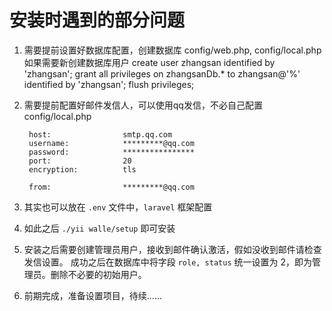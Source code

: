 安装时遇到的部分问题
================================


1. 需要提前设置好数据库配置，创建数据库 config/web.php, config/local.php
    如果需要新创建数据库用户
    create user zhangsan identified by 'zhangsan';
    grant all privileges on zhangsanDb.* to zhangsan@'%' identified by 'zhangsan';
    flush privileges;

2. 需要提前配置好邮件发信人，可以使用qq发信，不必自己配置 config/local.php

        host:                smtp.qq.com
        username:            *********@qq.com
        password:            ****************
        port:                20
        encryption:          tls

        from:                *********@qq.com

3. 其实也可以放在 `.env` 文件中，`laravel` 框架配置

4. 如此之后 `./yii walle/setup` 即可安装

5. 安装之后需要创建管理员用户，接收到邮件确认激活，假如没收到邮件请检查发信设置。
   成功之后在数据库中将字段 `role, status` 统一设置为 2，即为管理员。删除不必要的初始用户。

6. 前期完成，准备设置项目，待续……

